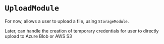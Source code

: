 # `UploadModule`

For now, allows a user to upload a file, using `StorageModule`.

Later, can handle the creation of temporary credentials for user to directly upload to Azure Blob or AWS S3
